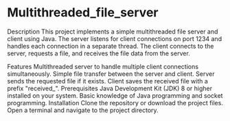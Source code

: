 # Multithreaded_file_server
Description
This project implements a simple multithreaded file server and client using Java. The server listens for client connections on port 1234 and handles each connection in a separate thread. The client connects to the server, requests a file, and receives the file data from the server.

Features
Multithreaded server to handle multiple client connections simultaneously.
Simple file transfer between the server and client.
Server sends the requested file if it exists.
Client saves the received file with a prefix "received_".
Prerequisites
Java Development Kit (JDK) 8 or higher installed on your system.
Basic knowledge of Java programming and socket programming.
Installation
Clone the repository or download the project files.
Open a terminal and navigate to the project directory.
